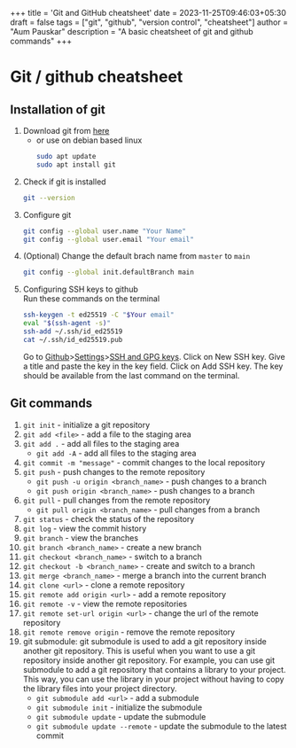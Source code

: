 +++
title = 'Git and GitHub cheatsheet'
date = 2023-11-25T09:46:03+05:30
draft = false
tags = ["git", "github", "version control", "cheatsheet"]
author = "Aum Pauskar"
description = "A basic cheatsheet of git and github commands"
+++

# Git / github cheatsheet

## Installation of git
1. Download git from [here](https://git-scm.com/downloads)
	- or use on debian based linux
		```bash
		sudo apt update
		sudo apt install git
		```
2. Check if git is installed
	```bash
	git --version
	```
3. Configure git
	```bash
	git config --global user.name "Your Name"
	git config --global user.email "Your email"
4. (Optional) Change the default brach name from `master` to `main`
	```bash
	git config --global init.defaultBranch main
	```
5. Configuring SSH keys to github \
	Run these commands on the terminal
	```bash
	ssh-keygen -t ed25519 -C "$Your email"
	eval "$(ssh-agent -s)"
	ssh-add ~/.ssh/id_ed25519
	cat ~/.ssh/id_ed25519.pub
	```
	Go to [Github](https://github.com/)>[Settings](https://github.com/settings/profile)>[SSH and GPG keys](https://github.com/settings/keys). Click on New SSH key. Give a title and paste the key in the key field. Click on Add SSH key. The key should be available from the last command on the terminal.
## Git commands
1. `git init` - initialize a git repository
2. `git add <file>` - add a file to the staging area
3. `git add .` - add all files to the staging area
	- `git add -A` - add all files to the staging area
4. `git commit -m "message"` - commit changes to the local repository
5. `git push` - push changes to the remote repository
	- `git push -u origin <branch_name>` - push changes to a branch
	- `git push origin <branch_name>` - push changes to a branch
6. `git pull` - pull changes from the remote repository
	- `git pull origin <branch_name>` - pull changes from a branch
7. `git status` - check the status of the repository
8. `git log` - view the commit history
9. `git branch` - view the branches
10. `git branch <branch_name>` - create a new branch
11. `git checkout <branch_name>` - switch to a branch
12. `git checkout -b <branch_name>` - create and switch to a branch
13. `git merge <branch_name>` - merge a branch into the current branch
14. `git clone <url>` - clone a remote repository
15. `git remote add origin <url>` - add a remote repository
16. `git remote -v` - view the remote repositories
17. `git remote set-url origin <url>` - change the url of the remote repository
18. `git remote remove origin` - remove the remote repository
19. git submodule: git submodule is used to add a git repository inside another git repository. This is useful when you want to use a git repository inside another git repository. For example, you can use git submodule to add a git repository that contains a library to your project. This way, you can use the library in your project without having to copy the library files into your project directory.
	- `git submodule add <url>` - add a submodule
	- `git submodule init` - initialize the submodule
	- `git submodule update` - update the submodule
	- `git submodule update --remote` - update the submodule to the latest commit